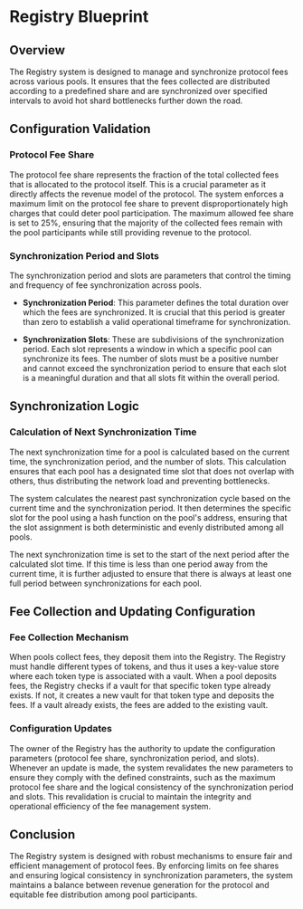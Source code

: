 # Registry Blueprint

## Overview

The Registry system is designed to manage and synchronize protocol fees across various pools. It ensures that the fees collected are distributed according to a predefined share and are synchronized over specified intervals to avoid hot shard bottlenecks further down the road.

## Configuration Validation

### Protocol Fee Share

The protocol fee share represents the fraction of the total collected fees that is allocated to the protocol itself. This is a crucial parameter as it directly affects the revenue model of the protocol. The system enforces a maximum limit on the protocol fee share to prevent disproportionately high charges that could deter pool participation. The maximum allowed fee share is set to 25%, ensuring that the majority of the collected fees remain with the pool participants while still providing revenue to the protocol.

### Synchronization Period and Slots

The synchronization period and slots are parameters that control the timing and frequency of fee synchronization across pools.

- **Synchronization Period**: This parameter defines the total duration over which the fees are synchronized. It is crucial that this period is greater than zero to establish a valid operational timeframe for synchronization.

- **Synchronization Slots**: These are subdivisions of the synchronization period. Each slot represents a window in which a specific pool can synchronize its fees. The number of slots must be a positive number and cannot exceed the synchronization period to ensure that each slot is a meaningful duration and that all slots fit within the overall period.

## Synchronization Logic

### Calculation of Next Synchronization Time

The next synchronization time for a pool is calculated based on the current time, the synchronization period, and the number of slots. This calculation ensures that each pool has a designated time slot that does not overlap with others, thus distributing the network load and preventing bottlenecks.

The system calculates the nearest past synchronization cycle based on the current time and the synchronization period. It then determines the specific slot for the pool using a hash function on the pool's address, ensuring that the slot assignment is both deterministic and evenly distributed among all pools.

The next synchronization time is set to the start of the next period after the calculated slot time. If this time is less than one period away from the current time, it is further adjusted to ensure that there is always at least one full period between synchronizations for each pool.

## Fee Collection and Updating Configuration

### Fee Collection Mechanism

When pools collect fees, they deposit them into the Registry. The Registry must handle different types of tokens, and thus it uses a key-value store where each token type is associated with a vault. When a pool deposits fees, the Registry checks if a vault for that specific token type already exists. If not, it creates a new vault for that token type and deposits the fees. If a vault already exists, the fees are added to the existing vault.

### Configuration Updates

The owner of the Registry has the authority to update the configuration parameters (protocol fee share, synchronization period, and slots). Whenever an update is made, the system revalidates the new parameters to ensure they comply with the defined constraints, such as the maximum protocol fee share and the logical consistency of the synchronization period and slots. This revalidation is crucial to maintain the integrity and operational efficiency of the fee management system.

## Conclusion

The Registry system is designed with robust mechanisms to ensure fair and efficient management of protocol fees. By enforcing limits on fee shares and ensuring logical consistency in synchronization parameters, the system maintains a balance between revenue generation for the protocol and equitable fee distribution among pool participants.